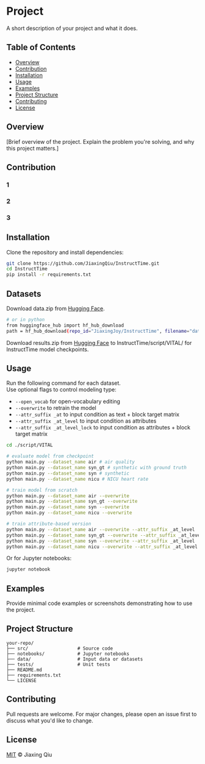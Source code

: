 # Project

A short description of your project and what it does.

## Table of Contents

- [Overview](#overview)
- [Contribution](#contribution)
- [Installation](#installation)
- [Usage](#usage)
- [Examples](#examples)
- [Project Structure](#project-structure)
- [Contributing](#contributing)
- [License](#license)

## Overview

[Brief overview of the project. Explain the problem you're solving, and why this project matters.]

## Contribution

### 1
### 2
### 3

## Installation

Clone the repository and install dependencies:

```bash
git clone https://github.com/JiaxingQiu/InstructTime.git
cd InstructTime
pip install -r requirements.txt
```
## Datasets

Download data.zip from [Hugging Face](https://huggingface.co/datasets/JiaxingJoy/InstructTime/tree/main).
```bash
# or in python
from huggingface_hub import hf_hub_download
path = hf_hub_download(repo_id="JiaxingJoy/InstructTime", filename="data.zip", repo_type="dataset")
```
Download results.zip from [Hugging Face](https://huggingface.co/datasets/JiaxingJoy/InstructTime/tree/main) to InstructTime/script/VITAL/ for InstructTime model checkpoints. 


## Usage

Run the following command for each dataset.  
Use optional flags to control modeling type:
- `--open_vocab` for open-vocabulary editing
- `--overwrite` to retrain the model
- `--attr_suffix _at` to input condition as text + block target matrix
- `--attr_suffix _at_level` to input condition as attributes
- `--attr_suffix _at_level_lock` to input condition as attributes + block target matrix


```bash
cd ./script/VITAL

# evaluate model from checkpoint
python main.py --dataset_name air # air quality
python main.py --dataset_name syn_gt # synthetic with ground truth
python main.py --dataset_name syn # synthetic
python main.py --dataset_name nicu # NICU heart rate

# train model from scratch
python main.py --dataset_name air --overwrite
python main.py --dataset_name syn_gt --overwrite
python main.py --dataset_name syn --overwrite
python main.py --dataset_name nicu --overwrite

# train attribute-based version
python main.py --dataset_name air --overwrite --attr_suffix _at_level
python main.py --dataset_name syn_gt --overwrite --attr_suffix _at_level
python main.py --dataset_name syn --overwrite --attr_suffix _at_level
python main.py --dataset_name nicu --overwrite --attr_suffix _at_level

```



Or for Jupyter notebooks:

```bash
jupyter notebook
```

## Examples

Provide minimal code examples or screenshots demonstrating how to use the project.

## Project Structure

```
your-repo/
├── src/                  # Source code
├── notebooks/            # Jupyter notebooks
├── data/                 # Input data or datasets
├── tests/                # Unit tests
├── README.md
├── requirements.txt
└── LICENSE
```

## Contributing

Pull requests are welcome. For major changes, please open an issue first to discuss what you'd like to change.

## License

[MIT](LICENSE) © Jiaxing Qiu
